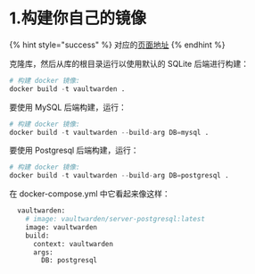 # 1.构建你自己的镜像

{% hint style="success" %}
对应的[页面地址](https://github.com/dani-garcia/bitwarden_rs/wiki/Building-your-own-docker-image)
{% endhint %}

克隆库，然后从库的根目录运行以使用默认的 SQLite 后端进行构建：

```python
# 构建 docker 镜像:
docker build -t vaultwarden .
```

要使用 MySQL 后端构建，运行：

```python
# 构建 docker 镜像:
docker build -t vaultwarden --build-arg DB=mysql .
```

要使用 Postgresql 后端构建，运行：

```python
# 构建 docker 镜像:
docker build -t vaultwarden --build-arg DB=postgresql .
```

在 docker-compose.yml 中它看起来像这样：

```python
  vaultwarden:
    # image: vaultwarden/server-postgresql:latest
    image: vaultwarden
    build: 
      context: vaultwarden
      args: 
        DB: postgresql
```

